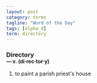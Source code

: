 ```yaml
---
layout: post
category: terms
tagline: "Word of the Day"
tags: [alpha_d]
term: directory
---
```


<h3>Directory<br/> <small>&mdash; v. (di<span>&middot;</span>rec<span>&middot;</span>tor<span>&middot;</span>y)</small></h3>
<p><ol><li>to paint a parish priest's house</li>
</ol></p>
